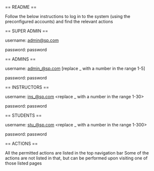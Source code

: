 == README == 

Follow the below instructions to log in to the system (using the preconfigured accounts) and find the relevant actions

== SUPER ADMIN ==

username: admin@sp.com


password: password


== ADMINS == <Might not hold good if deleted>

username: admin_@sp.com 		[replace _ with a number in the range 1-5]

password: password



== INSTRUCTORS == <Might not hold good if deleted>

username: ins_@sp.com 		<replace _ with a number in the range 1-30>

password: password



== STUDENTS == <Might not hold good if deleted>

username: stu_@sp.com 		<replace _ with a number in the range 1-300>

password: password




== ACTIONS ==

All the permitted actions are listed in the top navigation bar
Some of the actions are not listed in that, but can be performed upon visiting one of those listed pages
